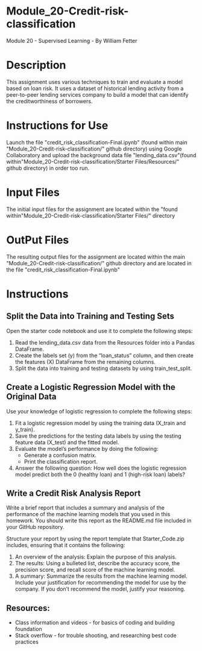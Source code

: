 # Module_20-Credit-risk-classification
 
Module 20 - Supervised Learning - By William Fetter

# Description
This assignment uses various techniques to train and evaluate a model based on loan risk. It uses a dataset of historical lending activity from a peer-to-peer lending services company to build a model that can identify the creditworthiness of borrowers.

# Instructions for Use
Launch the file "credit_risk_classification-Final.ipynb" (found within main "Module_20-Credit-risk-classification/" github directory) using Google Collaboratory and upload the background data file "lending_data.csv"(found within"Module_20-Credit-risk-classification/Starter Files/Resources/" github directory) in order too run.

# Input Files
The initial input files for the assignment are located within the "found within"Module_20-Credit-risk-classification/Starter Files/" directory

# OutPut Files
The resulting output files for the assignment are located within the main "Module_20-Credit-risk-classification/" github directory and are located in the file "credit_risk_classification-Final.ipynb"

# Instructions
## Split the Data into Training and Testing Sets
Open the starter code notebook and use it to complete the following steps:
1. Read the lending_data.csv data from the Resources folder into a Pandas DataFrame.
2. Create the labels set (y) from the “loan_status” column, and then create the features (X) DataFrame from the remaining columns.
3. Split the data into training and testing datasets by using train_test_split.

## Create a Logistic Regression Model with the Original Data
Use your knowledge of logistic regression to complete the following steps:
1. Fit a logistic regression model by using the training data (X_train and y_train).
2. Save the predictions for the testing data labels by using the testing feature data (X_test) and the fitted model.
3. Evaluate the model’s performance by doing the following:
   - Generate a confusion matrix.
   - Print the classification report. 
4. Answer the following question: How well does the logistic regression model predict both the 0 (healthy loan) and 1 (high-risk loan) labels?

## Write a Credit Risk Analysis Report
Write a brief report that includes a summary and analysis of the performance of the machine learning models that you used in this homework. You should write this report as the README.md file included in your GitHub repository.

Structure your report by using the report template that Starter_Code.zip includes, ensuring that it contains the following:
1. An overview of the analysis: Explain the purpose of this analysis.
2. The results: Using a bulleted list, describe the accuracy score, the precision score, and recall score of the machine learning model.
3. A summary: Summarize the results from the machine learning model. Include your justification for recommending the model for use by the company. If you don’t recommend the model, justify your reasoning.

## Resources:
 * Class information and videos - for basics of coding and building foundation
 * Stack overflow - for trouble shooting, and researching best code practices
